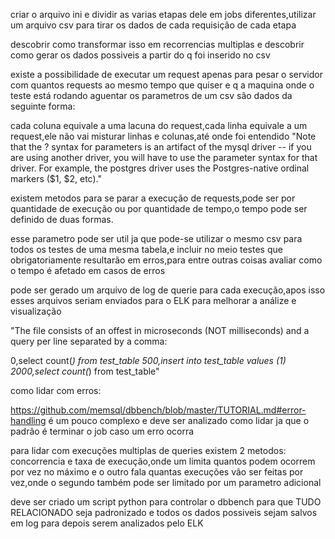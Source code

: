 criar o arquivo ini e dividir as varias etapas dele em jobs diferentes,utilizar um arquivo csv para tirar os dados de cada requisição de cada etapa

descobrir como transformar isso em recorrencias multiplas e descobrir como gerar os dados possiveis a partir do q foi inserido no csv

existe a possibilidade de executar um request apenas para pesar o servidor com quantos requests ao mesmo tempo que quiser e q a maquina onde o teste está rodando aguentar
os parametros de um csv são dados da seguinte forma:

cada coluna equivale a uma lacuna do request,cada linha equivale a um request,ele não vai misturar linhas e colunas,até onde foi entendido
"Note that the ? syntax for parameters is an artifact of the mysql driver -- if you are using another driver, you will have to use the parameter syntax for that driver. For example, the postgres driver uses the Postgres-native ordinal markers ($1, $2, etc)."

existem metodos para se parar a execução de requests,pode ser por quantidade de execução ou por quantidade de tempo,o tempo pode ser definido de duas formas.

esse parametro pode ser util ja que pode-se utilizar o mesmo csv para todos os testes de uma mesma tabela,e incluir no meio testes que obrigatoriamente resultarão em erros,para entre outras coisas avaliar como o tempo é afetado em casos de erros

pode ser gerado um arquivo de log de querie para cada execução,apos isso esses arquivos seriam enviados para o ELK para melhorar a análize e visualização

"The file consists of an offest in microseconds (NOT milliseconds) and a query per line separated by a comma:

0,select count(*) from test_table
500,insert into test_table values (1)
2000,select count(*) from test_table"

como lidar com erros:

https://github.com/memsql/dbbench/blob/master/TUTORIAL.md#error-handling
é um pouco complexo e deve ser analizado como lidar ja que o padrão é terminar o job caso um erro ocorra

para lidar com execuções multiplas de queries existem 2 metodos:
concorrencia e taxa de execução,onde um limita quantos podem ocorrem por vez no máximo e o outro fala quantas execuções vão ser feitas por vez,onde o segundo também pode ser limitado por um parametro adicional

deve ser criado um script python para controlar o dbbench para que TUDO RELACIONADO seja padronizado e todos os dados possiveis sejam salvos em log para depois serem analizados pelo ELK
